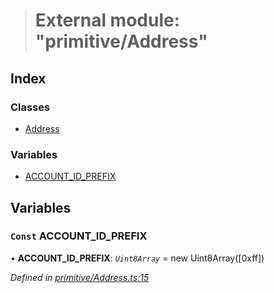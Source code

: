 > # External module: "primitive/Address"

## Index

### Classes

* [Address](../classes/_primitive_address_.address.md)

### Variables

* [ACCOUNT_ID_PREFIX](_primitive_address_.md#const-account_id_prefix)

## Variables

### `Const` ACCOUNT_ID_PREFIX

• **ACCOUNT_ID_PREFIX**: *`Uint8Array`* =  new Uint8Array([0xff])

*Defined in [primitive/Address.ts:15](https://github.com/polkadot-js/api/blob/657d241/packages/types/src/primitive/Address.ts#L15)*